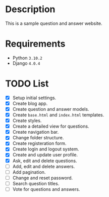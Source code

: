 # Description

This is a sample question and answer website.

# Requirements

- Python `3.10.2`
- Django `4.0.4`

# TODO List

- [x] Setup initial settings.
- [x] Create blog app.
- [x] Create question and answer models.
- [x] Create `base.html` and `index.html` templates.
- [x] Create styles.
- [X] Create a detailed view for questions.
- [x] Create navigation bar.
- [x] Change folder structure.
- [x] Create registeration form.
- [x] Create login and logout system.
- [x] Create and update user profile.
- [x] Ask, edit and delete questions.
- [ ] Add, edit and delete answers.
- [ ] Add pagination.
- [ ] Change and reset password.
- [ ] Search question titles.
- [ ] Vote for questions and answers.